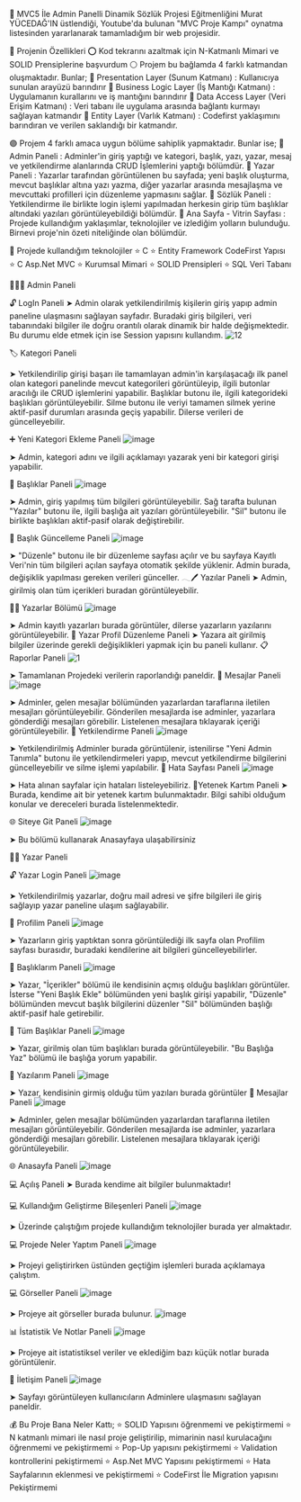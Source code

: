 💠 MVC5 İle Admin Panelli Dinamik Sözlük Projesi
Eğitmenliğini Murat YÜCEDAĞ'IN üstlendiği, Youtube'da bulunan "MVC Proje Kampı" oynatma listesinden yararlanarak tamamladığım bir web projesidir.

💠 Projenin Özellikleri
⭕ Kod tekrarını azaltmak için N-Katmanlı Mimari ve SOLID Prensiplerine başvurdum
⚪ Projem bu bağlamda 4 farklı katmandan oluşmaktadır. Bunlar;
🔸 Presentation Layer (Sunum Katmanı) : Kullanıcıya sunulan arayüzü barındırır
🔸 Business Logic Layer (İş Mantığı Katmanı) : Uygulamanın kurallarını ve iş mantığını barındırır
🔸 Data Access Layer (Veri Erişim Katmanı) : Veri tabanı ile uygulama arasında bağlantı kurmayı sağlayan katmandır
🔸 Entity Layer (Varlık Katmanı) : Codefirst yaklaşımını barındıran ve verilen saklandığı bir katmandır.

🟣 Projem 4 farklı amaca uygun bölüme sahiplik yapmaktadır. Bunlar ise;
🔹 Admin Paneli : Adminler'in giriş yaptığı ve kategori, başlık, yazı, yazar, mesaj ve yetkilendirme alanlarında CRUD İşlemlerini yaptığı bölümdür.
🔹 Yazar Paneli : Yazarlar tarafından görüntülenen bu sayfada; yeni başlık oluşturma, mevcut başlıklar altına yazı yazma, diğer yazarlar arasında mesajlaşma ve mevcuttaki profilleri için düzenleme yapmasını sağlar.
🔹 Sözlük Paneli : Yetkilendirme ile birlikte login işlemi yapılmadan herkesin girip tüm başlıklar altındaki yazıları görüntüleyebildiği bölümdür.
🔹 Ana Sayfa - Vitrin Sayfası : Projede kullandığım yaklaşımlar, teknolojiler ve izlediğim yolların bulunduğu. Birnevi proje'nin özeti niteliğinde olan bölümdür.

🔵 Projede kullandığım teknolojiler
⭐ C
⭐ Entity Framework CodeFirst Yapısı
⭐ C Asp.Net MVC
⭐ Kurumsal Mimari
⭐ SOLID Prensipleri
⭐ SQL Veri Tabanı

🧑🏻‍💻 Admin Paneli


🔓 LogIn Paneli
➤ Admin olarak yetkilendirilmiş kişilerin giriş yapıp admin paneline ulaşmasını sağlayan sayfadır. Buradaki giriş bilgileri, veri tabanındaki bilgiler ile doğru orantılı olarak dinamik bir halde değişmektedir. Bu durumu elde etmek için ise Session yapısını kullandım.
![12](https://github.com/user-attachments/assets/fc264a1e-0e64-43c8-98f0-38b8bf964cb3)

🏷️ Kategori Paneli

➤ Yetkilendirilip girişi başarı ile tamamlayan admin'in karşılaşacağı ilk panel olan kategori panelinde mevcut kategorileri görüntüleyip, ilgili butonlar aracılığı ile CRUD işlemlerini yapabilir. Başlıklar butonu ile, ilgili kategorideki başlıkları görüntüleyebilir. Silme butonu ile veriyi tamamen silmek yerine aktif-pasif durumları arasında geçiş yapabilir. Dilerse verileri de güncelleyebilir.

➕ Yeni Kategori Ekleme Paneli
![image](https://github.com/user-attachments/assets/c3499f1e-c452-4122-80ee-4acb0c9839bd)

➤ Admin, kategori adını ve ilgili açıklamayı yazarak yeni bir kategori girişi yapabilir.

📣 Başlıklar Paneli
![image](https://github.com/user-attachments/assets/3577d08f-00e2-43b3-af9a-455dbcb24afb)

➤ Admin, giriş yapılmış tüm bilgileri görüntüleyebilir. Sağ tarafta bulunan "Yazılar" butonu ile, ilgili başlığa ait yazıları görüntüleyebilir. "Sil" butonu ile birlikte başlıkları aktif-pasif olarak değiştirebilir.

🔄 Başlık Güncelleme Paneli
![image](https://github.com/user-attachments/assets/cd041b66-4377-4789-9d2a-dadb61597fb1)


➤ "Düzenle" butonu ile bir düzenleme sayfası açılır ve bu sayfaya Kayıtlı Veri'nin tüm bilgileri açılan sayfaya otomatik şekilde yüklenir. Admin burada, değişiklik yapılması gereken verileri günceller.
𓂃🖊 Yazılar Paneli
➤ Admin, girilmiş olan tüm içerikleri buradan görüntüleyebilir.

✍🏼 Yazarlar Bölümü
![image](https://github.com/user-attachments/assets/fd864dc8-7b94-4a26-aea3-156f466c7b3d)



➤ Admin kayıtlı yazarları burada görüntüler, dilerse yazarların yazılarını görüntüleyebilir.
🔄 Yazar Profil Düzenleme Paneli
➤ Yazara ait girilmiş bilgiler üzerinde gerekli değişiklikleri yapmak için bu paneli kullanır.
📋 Raporlar Paneli
![1](https://github.com/user-attachments/assets/364f9f07-18fb-45a0-8887-415b57bd1dee)

➤ Tamamlanan Projedeki verilerin raporlandığı paneldir.
📨 Mesajlar Paneli
![image](https://github.com/user-attachments/assets/5f14f209-144e-44f9-9a2e-8fc92d95f922)

➤ Adminler, gelen mesajlar bölümünden yazarlardan taraflarına iletilen mesajları görüntüleyebilir. Gönderilen mesajlarda ise adminler, yazarlara gönderdiği mesajları görebilir. Listelenen mesajlara tıklayarak içeriği görüntüleyebilir.
🔑 Yetkilendirme Paneli
![image](https://github.com/user-attachments/assets/f331e22f-038b-48d1-b813-03ecadac156d)

➤ Yetkilendirilmiş Adminler burada görüntülenir, istenilirse "Yeni Admin Tanımla" butonu ile yetkilendirmeleri yapıp, mevcut yetkilendirme bilgilerini güncelleyebilir ve silme işlemi yapılabilir.
🚫 Hata Sayfası Paneli
![image](https://github.com/user-attachments/assets/e28ba415-b7b9-4dd7-aff5-9e3e530c2f7c)

➤ Hata alınan sayfalar için hataları listeleyebiliriz.
🎯Yetenek Kartım Paneli
➤ Burada, kendime ait bir yetenek kartım bulunmaktadır. Bilgi sahibi olduğum konular ve dereceleri burada listelenmektedir.

🌐 Siteye Git Paneli
![image](https://github.com/user-attachments/assets/97102408-1741-4670-bb63-f0755c458f7b)

➤ Bu bölümü kullanarak Anasayfaya ulaşabilirsiniz

✍🏼 Yazar Paneli

🔓 Yazar Login Paneli
![image](https://github.com/user-attachments/assets/9d9e2479-e55f-4db0-b920-ebbb7890d803)

➤ Yetkilendirilmiş yazarlar, doğru mail adresi ve şifre bilgileri ile giriş sağlayıp yazar paneline ulaşım sağlayabilir.

🪪 Profilim Paneli
![image](https://github.com/user-attachments/assets/f5f124ef-b760-4161-9c01-9a2ae577d29a)

➤ Yazarların giriş yaptıktan sonra görüntülediği ilk sayfa olan Profilim sayfası burasıdır, buradaki kendilerine ait bilgileri güncelleyebilirler.

📣 Başlıklarım Paneli
![image](https://github.com/user-attachments/assets/2476ff0c-e86e-4fd8-8ec6-3d7eb7c02095)

➤ Yazar, "İçerikler" bölümü ile kendisinin açmış olduğu başlıkları görüntüler. İsterse "Yeni Başlık Ekle" bölümünden yeni başlık girişi yapabilir, "Düzenle" bölümünden mevcut başlık bilgilerini düzenler "Sil" bölümünden başlığı aktif-pasif hale getirebilir.

📣 Tüm Başlıklar Paneli
![image](https://github.com/user-attachments/assets/ea9c9b0d-ac07-4dac-a2b7-47b1e9a98a6d)

➤ Yazar, girilmiş olan tüm başlıkları burada görüntüleyebilir. "Bu Başlığa Yaz" bölümü ile başlığa yorum yapabilir.

📝 Yazılarım Paneli
![image](https://github.com/user-attachments/assets/43b66f52-cb9d-4201-b30b-d428a717306c)

➤ Yazar, kendisinin girmiş olduğu tüm yazıları burada görüntüler
📨 Mesajlar Paneli
![image](https://github.com/user-attachments/assets/59f14429-ddb9-4d8a-844c-fa115cde4581)


➤ Adminler, gelen mesajlar bölümünden yazarlardan taraflarına iletilen mesajları görüntüleyebilir. Gönderilen mesajlarda ise adminler, yazarlara gönderdiği mesajları görebilir. Listelenen mesajlara tıklayarak içeriği görüntüleyebilir.


🌐 Anasayfa Paneli
![image](https://github.com/user-attachments/assets/fd852e0c-87ee-4582-89af-ecd739b04e1e)


💻 Açılış Paneli
➤ Burada kendime ait bilgiler bulunmaktadır!

💻 Kullandığım Geliştirme Bileşenleri Paneli
![image](https://github.com/user-attachments/assets/bafaf462-e085-418a-9659-3bbd98fb7049)


➤ Üzerinde çalıştığım projede kullandığım teknolojiler burada yer almaktadır.

💻 Projede Neler Yaptım Paneli
![image](https://github.com/user-attachments/assets/8497bdc2-c56d-40db-84ce-2f1de3b33738)

➤ Projeyi geliştirirken üstünden geçtiğim işlemleri burada açıklamaya çalıştım.

💻 Görseller Paneli
![image](https://github.com/user-attachments/assets/443f721d-3dc7-40c5-a639-b41e2845f143)

➤ Projeye ait görseller burada bulunur.
![image](https://github.com/user-attachments/assets/9e3f3f87-a809-4c3e-987a-d230c975fa1e)


📊 İstatistik Ve Notlar Paneli
![image](https://github.com/user-attachments/assets/564f1ab7-f4ca-4502-bc99-9acf3641e6a7)

➤ Projeye ait istatistiksel veriler ve eklediğim bazı küçük notlar burada görüntülenir.

📩 İletişim Paneli
![image](https://github.com/user-attachments/assets/4c6c90fe-5761-42f2-b6ef-785eded0d8b7)

➤ Sayfayı görüntüleyen kullanıcıların Adminlere ulaşmasını sağlayan paneldir.

💰 Bu Proje Bana Neler Kattı;
⭐ SOLID Yapısını öğrenmemi ve pekiştirmemi
⭐ N katmanlı mimari ile nasıl proje geliştirilip, mimarinin nasıl kurulacağını öğrenmemi ve pekiştirmemi
⭐ Pop-Up yapısını pekiştirmemi
⭐ Validation kontrollerini pekiştirmemi
⭐ Asp.Net MVC Yapısını pekiştirmemi
⭐ Hata Sayfalarının eklenmesi ve pekiştirmemi
⭐ CodeFirst İle Migration yapısını Pekiştirmemi
